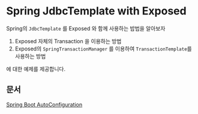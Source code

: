 # Spring JdbcTemplate with Exposed

Spring의 `JdbcTemplate` 를 Exposed 와 함께 사용하는 밥법을 알아보자

1. Exposed 자체의 Transaction 을 이용하는 방법
2. Exposed의 `SpringTransactionManager` 를 이용하여 `TransactionTemplate`를 사용하는 방법

에 대한 예제를 제공합니다.

## 문서

[Spring Boot AutoConfiguration](https://debop.notion.site/Spring-Boot-AutoConfiguration-1c32744526b080079af9eb44b62466d0)
